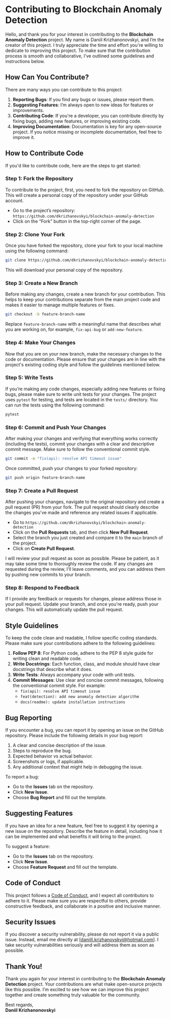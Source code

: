 # Contributing to Blockchain Anomaly Detection

Hello, and thank you for your interest in contributing to the **Blockchain Anomaly Detection** project. My name is Daniil Krizhanonovskyi, and I’m the creator of this project. I truly appreciate the time and effort you're willing to dedicate to improving this project. To make sure that the contribution process is smooth and collaborative, I’ve outlined some guidelines and instructions below.

## How Can You Contribute?

There are many ways you can contribute to this project:
1. **Reporting Bugs**: If you find any bugs or issues, please report them.
2. **Suggesting Features**: I’m always open to new ideas for features or improvements.
3. **Contributing Code**: If you're a developer, you can contribute directly by fixing bugs, adding new features, or improving existing code.
4. **Improving Documentation**: Documentation is key for any open-source project. If you notice missing or incomplete documentation, feel free to improve it.

## How to Contribute Code

If you'd like to contribute code, here are the steps to get started:

### Step 1: Fork the Repository

To contribute to the project, first, you need to fork the repository on GitHub. This will create a personal copy of the repository under your GitHub account.

- Go to the project’s repository:  
  `https://github.com/dkrizhanovskyi/blockchain-anomaly-detection`
- Click on the “Fork” button in the top-right corner of the page.

### Step 2: Clone Your Fork

Once you have forked the repository, clone your fork to your local machine using the following command:

```bash
git clone https://github.com/dkrizhanovskyi/blockchain-anomaly-detection.git
```

This will download your personal copy of the repository.

### Step 3: Create a New Branch

Before making any changes, create a new branch for your contribution. This helps to keep your contributions separate from the main project code and makes it easier to manage multiple features or fixes.

```bash
git checkout -b feature-branch-name
```

Replace `feature-branch-name` with a meaningful name that describes what you are working on, for example, `fix-api-bug` or `add-new-feature`.

### Step 4: Make Your Changes

Now that you are on your new branch, make the necessary changes to the code or documentation. Please ensure that your changes are in line with the project's existing coding style and follow the guidelines mentioned below.

### Step 5: Write Tests

If you’re making any code changes, especially adding new features or fixing bugs, please make sure to write unit tests for your changes. The project uses `pytest` for testing, and tests are located in the `tests/` directory. You can run the tests using the following command:

```bash
pytest
```

### Step 6: Commit and Push Your Changes

After making your changes and verifying that everything works correctly (including the tests), commit your changes with a clear and descriptive commit message. Make sure to follow the conventional commit style.

```bash
git commit -m "fix(api): resolve API timeout issue"
```

Once committed, push your changes to your forked repository:

```bash
git push origin feature-branch-name
```

### Step 7: Create a Pull Request

After pushing your changes, navigate to the original repository and create a pull request (PR) from your fork. The pull request should clearly describe the changes you've made and reference any related issues if applicable.

- Go to `https://github.com/dkrizhanovskyi/blockchain-anomaly-detection`
- Click on the **Pull Requests** tab, and then click **New Pull Request**.
- Select the branch you just created and compare it to the `main` branch of the project.
- Click on **Create Pull Request**.

I will review your pull request as soon as possible. Please be patient, as it may take some time to thoroughly review the code. If any changes are requested during the review, I’ll leave comments, and you can address them by pushing new commits to your branch.

### Step 8: Respond to Feedback

If I provide any feedback or requests for changes, please address those in your pull request. Update your branch, and once you're ready, push your changes. This will automatically update the pull request.

## Style Guidelines

To keep the code clean and readable, I follow specific coding standards. Please make sure your contributions adhere to the following guidelines:

1. **Follow PEP 8**: For Python code, adhere to the PEP 8 style guide for writing clean and readable code.
2. **Write Docstrings**: Each function, class, and module should have clear docstrings that describe what it does.
3. **Write Tests**: Always accompany your code with unit tests.
4. **Commit Messages**: Use clear and concise commit messages, following the conventional commit style. For example:
   - `fix(api): resolve API timeout issue`
   - `feat(detection): add new anomaly detection algorithm`
   - `docs(readme): update installation instructions`

## Bug Reporting

If you encounter a bug, you can report it by opening an issue on the GitHub repository. Please include the following details in your bug report:

1. A clear and concise description of the issue.
2. Steps to reproduce the bug.
3. Expected behavior vs actual behavior.
4. Screenshots or logs, if applicable.
5. Any additional context that might help in debugging the issue.

To report a bug:
- Go to the **Issues** tab on the repository.
- Click **New Issue**.
- Choose **Bug Report** and fill out the template.

## Suggesting Features

If you have an idea for a new feature, feel free to suggest it by opening a new issue on the repository. Describe the feature in detail, including how it can be implemented and what benefits it will bring to the project.

To suggest a feature:
- Go to the **Issues** tab on the repository.
- Click **New Issue**.
- Choose **Feature Request** and fill out the template.

## Code of Conduct

This project follows a [Code of Conduct](CODE_OF_CONDUCT.md), and I expect all contributors to adhere to it. Please make sure you are respectful to others, provide constructive feedback, and collaborate in a positive and inclusive manner.

## Security Issues

If you discover a security vulnerability, please do not report it via a public issue. Instead, email me directly at [daniill.krizhanovskyi@hotmail.com]. I take security vulnerabilities seriously and will address them as soon as possible.

## Thank You!

Thank you again for your interest in contributing to the **Blockchain Anomaly Detection** project. Your contributions are what make open-source projects like this possible. I’m excited to see how we can improve this project together and create something truly valuable for the community.

Best regards,  
**Daniil Krizhanonovskyi**
